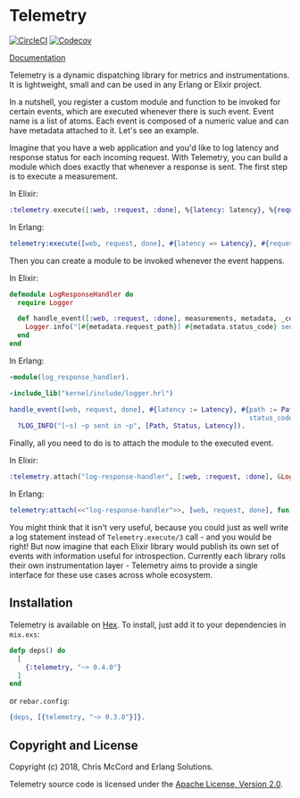 # Telemetry

[![CircleCI](https://circleci.com/gh/beam-telemetry/telemetry.svg?style=svg)](https://circleci.com/gh/beam-telemetry/telemetry)
[![Codecov](https://codecov.io/gh/beam-telemetry/telemetry/branch/master/graphs/badge.svg)](https://codecov.io/gh/beam-telemetry/telemetry/branch/master/graphs/badge.svg)

[Documentation](https://hexdocs.pm/telemetry/)

Telemetry is a dynamic dispatching library for metrics and instrumentations. It is lightweight,
small and can be used in any Erlang or Elixir project.

In a nutshell, you register a custom module and function to be invoked for certain events,
which are executed whenever there is such event. Event name is a list of atoms. Each event is
composed of a numeric value and can have metadata attached to it. Let's see an example.

Imagine that you have a web application and you'd like to log latency and response status for each
incoming request. With Telemetry, you can build a module which does exactly that whenever a response
is sent. The first step is to execute a measurement.

In Elixir:

```elixir
:telemetry.execute([:web, :request, :done], %{latency: latency}, %{request_path: path, status_code: status})
```

In Erlang:

```erlang
telemetry:execute([web, request, done], #{latency => Latency}, #{request_path => Path, status_code => Status})
```

Then you can create a module to be invoked whenever the event happens.

In Elixir:

```elixir
defmodule LogResponseHandler do
  require Logger

  def handle_event([:web, :request, :done], measurements, metadata, _config) do
    Logger.info("[#{metadata.request_path}] #{metadata.status_code} sent in #{measurements.latency}")
  end
end
```

In Erlang:

```erlang
-module(log_response_handler).

-include_lib("kernel/include/logger.hrl")

handle_event([web, request, done], #{latency := Latency}, #{path := Path,
                                                            status_code := Status}, _Config) ->
  ?LOG_INFO("[~s] ~p sent in ~p", [Path, Status, Latency]).

```

Finally, all you need to do is to attach the module to the executed event.

In Elixir:

```elixir
:telemetry.attach("log-response-handler", [:web, :request, :done], &LogResponseHandler.handle_event/4, nil)
```

In Erlang:

```erlang
telemetry:attach(<<"log-response-handler">>, [web, request, done], fun log_response_handler:handle_event/4, [])
```

You might think that it isn't very useful, because you could just as well write a log statement
instead of `Telemetry.execute/3` call - and you would be right! But now imagine that each Elixir library
would publish its own set of events with information useful for introspection. Currently each library
rolls their own instrumentation layer - Telemetry aims to provide a single interface for these use
cases across whole ecosystem.

## Installation

Telemetry is available on [Hex](https://hex.pm/packages/telemetry). To install, just add it to
your dependencies in `mix.exs`:

```elixir
defp deps() do
  [
    {:telemetry, "~> 0.4.0"}
  ]
end
```

or `rebar.config`:

``` erlang
{deps, [{telemetry, "~> 0.3.0"}]}.
```

## Copyright and License

Copyright (c) 2018, Chris McCord and Erlang Solutions.

Telemetry source code is licensed under the [Apache License, Version 2.0](LICENSE).
